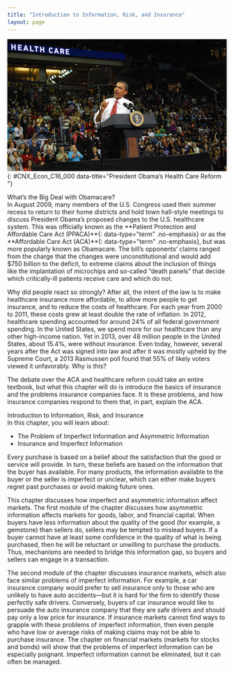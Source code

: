 ```yaml
---
title: "Introduction to Information, Risk, and Insurance"
layout: page
---
```



<?cnx.eoc class="summary" title="Chapter Review"?>

<?cnx.eoc class="self-check-questions" title="Self-Check Questions"?>

<?cnx.eoc class="review-questions" title="Review Questions"?>

<?cnx.eoc class="critical-thinking" title="Critical Thinking Questions"?>

<?cnx.eoc class="problems" title="Problems"?>

<?cnx.eoc class="references" title="References"?>

 ![The picture is a photograph of President Barack Obama giving a speech on healthcare reform.](../resources/CNX_Econ_C16_000.jpg "The Patient Protection and Affordable Care Act has become a controversial topic&#x2014;one which relates strongly to the topic of this chapter. (Credit: modification of work by Daniel Borman/Flickr Creative Commons)"){: #CNX_Econ_C16_000 data-title="President Obama&#x2019;s Health Care Reform "}

<div data-type="note" class="economics bringhome" markdown="1">
<div data-type="title">
What’s the Big Deal with Obamacare?
</div>
In August 2009, many members of the U.S. Congress used their summer recess to return to their home districts and hold town hall-style meetings to discuss President Obama’s proposed changes to the U.S. healthcare system. This was officially known as the **Patient Protection and Affordable Care Act (PPACA)**{: data-type="term" .no-emphasis} or as the **Affordable Care Act (ACA)**{: data-type="term" .no-emphasis}, but was more popularly known as Obamacare. The bill’s opponents’ claims ranged from the charge that the changes were unconstitutional and would add $750 billion to the deficit, to extreme claims about the inclusion of things like the implantation of microchips and so-called “death panels” that decide which critically-ill patients receive care and which do not.

Why did people react so strongly? After all, the intent of the law is to make healthcare insurance more affordable, to allow more people to get insurance, and to reduce the costs of healthcare. For each year from 2000 to 2011, these costs grew at least double the rate of inflation. In 2012, healthcare spending accounted for around 24% of all federal government spending. In the United States, we spend more for our healthcare than any other high-income nation. Yet in 2013, over 48 million people in the United States, about 15.4%, were without insurance. Even today, however, several years after the Act was signed into law and after it was mostly upheld by the Supreme Court, a 2013 Rasmussen poll found that 55% of likely voters viewed it unfavorably. Why is this?

The debate over the ACA and healthcare reform could take an entire textbook, but what this chapter will do is introduce the basics of insurance and the problems insurance companies face. It is these problems, and how insurance companies respond to them that, in part, explain the ACA.

</div>

<div data-type="note" class="economics chapter-objectives" markdown="1">
<div data-type="title">
Introduction to Information, Risk, and Insurance
</div>
In this chapter, you will learn about:

* The Problem of Imperfect Information and Asymmetric Information
* Insurance and Imperfect Information

</div>

Every purchase is based on a belief about the satisfaction that the good or service will provide. In turn, these beliefs are based on the information that the buyer has available. For many products, the information available to the buyer or the seller is imperfect or unclear, which can either make buyers regret past purchases or avoid making future ones.

This chapter discusses how imperfect and asymmetric information affect markets. The first module of the chapter discusses how asymmetric information affects markets for goods, labor, and financial capital. When buyers have less information about the quality of the good (for example, a gemstone) than sellers do, sellers may be tempted to mislead buyers. If a buyer cannot have at least some confidence in the quality of what is being purchased, then he will be reluctant or unwilling to purchase the products. Thus, mechanisms are needed to bridge this information gap, so buyers and sellers can engage in a transaction.

The second module of the chapter discusses insurance markets, which also face similar problems of imperfect information. For example, a car insurance company would prefer to sell insurance only to those who are unlikely to have auto accidents—but it is hard for the firm to identify those perfectly safe drivers. Conversely, buyers of car insurance would like to persuade the auto insurance company that they are safe drivers and should pay only a low price for insurance. If insurance markets cannot find ways to grapple with these problems of imperfect information, then even people who have low or average risks of making claims may not be able to purchase insurance. The chapter on financial markets (markets for stocks and bonds) will show that the problems of imperfect information can be especially poignant. Imperfect information cannot be eliminated, but it can often be managed.

